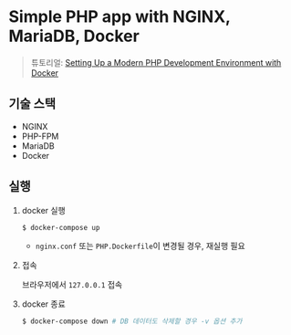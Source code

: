 # Simple PHP app with NGINX, MariaDB, Docker

> 튜토리얼: [Setting Up a Modern PHP Development Environment with Docker](https://www.sitepoint.com/docker-php-development-environment/)

## 기술 스택

- NGINX 
- PHP-FPM
- MariaDB
- Docker

## 실행

1. docker 실행

    ```bash
    $ docker-compose up
    ```
    - `nginx.conf` 또는 `PHP.Dockerfile`이 변경될 경우, 재실행 필요

2. 접속

    브라우저에서 `127.0.0.1` 접속

3. docker 종료

    ```bash
    $ docker-compose down # DB 데이터도 삭제할 경우 -v 옵션 추가
    ```
